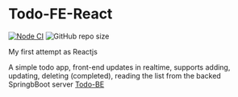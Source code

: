 # Todo-FE-React

[![Node CI](https://github.com/dipankr/todo-fe-react/actions/workflows/nodeci.yml/badge.svg?branch=main)](https://github.com/dipankr/todo-fe-react/actions/workflows/nodeci.yml) ![GitHub repo size](https://img.shields.io/github/repo-size/dipankr/todo-FE-react)

My first attempt as Reactjs

A simple todo app, front-end 
updates in realtime, supports adding, updating, deleting (completed), reading the list from the backed SpringbBoot server [Todo-BE](https://github.com/dipankr/todo-BE)

